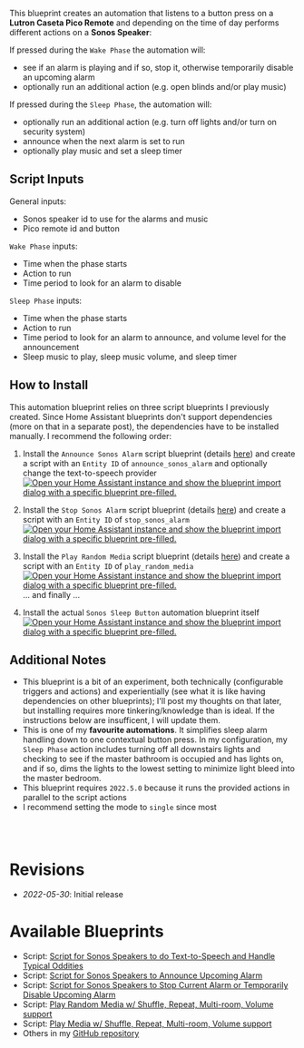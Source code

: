 This blueprint creates an automation that listens to a button press on a **Lutron Caseta Pico Remote** and depending on the time of day performs different actions on a **Sonos Speaker**:

If pressed during the `Wake Phase` the automation will:
* see if an alarm is playing and if so, stop it, otherwise temporarily disable an upcoming alarm 
* optionally run an additional action (e.g. open blinds and/or play music)

If pressed during the `Sleep Phase`, the automation will:
* optionally run an additional action (e.g. turn off lights and/or turn on security system)
* announce when the next alarm is set to run
* optionally play music and set a sleep timer

## Script Inputs ##

General inputs:
* Sonos speaker id to use for the alarms and music
* Pico remote id and button

`Wake Phase` inputs:
* Time when the phase starts
* Action to run
* Time period to look for an alarm to disable

`Sleep Phase` inputs:
* Time when the phase starts
* Action to run
* Time period to look for an alarm to announce, and volume level for the announcement
* Sleep music to play, sleep music volume, and sleep timer


## How to Install ##
This automation blueprint relies on three script blueprints I previously created. Since Home Assistant blueprints don't support dependencies (more on that in a separate post), the dependencies have to be installed manually. I recommend the following order:
1. Install the `Announce Sonos Alarm` script blueprint (details [here](https://community.home-assistant.io/t/script-for-sonos-speakers-to-announce-upcoming-alarm/419700)) and create a script with an `Entity ID` of `announce_sonos_alarm` and optionally change the text-to-speech provider<br /> [![Open your Home Assistant instance and show the blueprint import dialog with a specific blueprint pre-filled.](https://my.home-assistant.io/badges/blueprint_import.svg)](https://my.home-assistant.io/redirect/blueprint_import/?blueprint_url=https%3A%2F%2Fgithub.com%2FTalvish%2Fhome-assistant-blueprints%2Fblob%2Fmain%2Fscript%2Fannounce_sonos_alarm.yaml)

2. Install the `Stop Sonos Alarm` script blueprint (details [here](https://community.home-assistant.io/t/script-for-sonos-speakers-to-stop-current-alarm-or-temporarily-disable-upcoming-alarm/417610)) and create a script with an `Entity ID` of `stop_sonos_alarm`<br/> [![Open your Home Assistant instance and show the blueprint import dialog with a specific blueprint pre-filled.](https://my.home-assistant.io/badges/blueprint_import.svg)](https://my.home-assistant.io/redirect/blueprint_import/?blueprint_url=https%3A%2F%2Fgithub.com%2FTalvish%2Fhome-assistant-blueprints%2Fblob%2Fmain%2Fscript%2Fstop_sonos_alarm.yaml) 

3. Install the `Play Random Media` script blueprint (details [here](https://community.home-assistant.io/t/play-random-media-script-w-shuffle-repeat-multi-room-volume-support/426445)) and create a script with an `Entity ID` of `play_random_media` <br /> [![Open your Home Assistant instance and show the blueprint import dialog with a specific blueprint pre-filled.](https://my.home-assistant.io/badges/blueprint_import.svg)](https://my.home-assistant.io/redirect/blueprint_import/?blueprint_url=https%3A%2F%2Fgithub.com%2FTalvish%2Fhome-assistant-blueprints%2Fblob%2Fmain%2Fscript%2Fplay_random_media.yaml) <br />... and finally ... <br/>

4. Install the actual `Sonos Sleep Button` automation blueprint itself<br />
[![Open your Home Assistant instance and show the blueprint import dialog with a specific blueprint pre-filled.](https://my.home-assistant.io/badges/blueprint_import.svg)](https://my.home-assistant.io/redirect/blueprint_import/?blueprint_url=https%3A%2F%2Fgithub.com%2FTalvish%2Fhome-assistant-blueprints%2Fblob%2Fmain%2Fautomation%2Fsonos_sleep_button.yaml)

## Additional Notes ##
* This blueprint is a bit of an experiment, both technically (configurable triggers and actions) and experientially (see what it is like having dependencies on other blueprints); I'll post my thoughts on that later, but installing requires more tinkering/knowledge than is ideal. If the instructions below are insufficent, I will update them. 
* This is one of my **favourite automations**. It simplifies sleep alarm handling down to one contextual button press. In my configuration, my `Sleep Phase` action includes turning off all downstairs lights and checking to see if the master bathroom is occupied and has lights on, and if so, dims the lights to the lowest setting to minimize light bleed into the master bedroom.
* This blueprint requires `2022.5.0` because it runs the provided actions in parallel to the script actions
* I recommend setting the mode to `single` since most 

&nbsp;

````yaml

````

# Revisions #
* _2022-05-30_: Initial release

# Available Blueprints #
* Script: [Script for Sonos Speakers to do Text-to-Speech and Handle Typical Oddities](https://community.home-assistant.io/t/script-for-sonos-speakers-to-do-text-to-speech-and-handle-typical-oddities/424842)
* Script: [Script for Sonos Speakers to Announce Upcoming Alarm](https://community.home-assistant.io/t/script-for-sonos-speakers-to-announce-upcoming-alarm/419700)
* Script: [Script for Sonos Speakers to Stop Current Alarm or Temporarily Disable Upcoming Alarm](https://community.home-assistant.io/t/script-for-sonos-speakers-to-stop-current-alarm-or-temporarily-disable-upcoming-alarm/417610)
* Script: [Play Random Media w/ Shuffle, Repeat, Multi-room, Volume support](https://community.home-assistant.io/t/play-random-media-script-w-shuffle-repeat-multi-room-volume-support/426445)
* Script: [Play Media w/ Shuffle, Repeat, Multi-room, Volume support](https://community.home-assistant.io/t/play-media-script-w-shuffle-repeat-multi-room-volume-support/415234)
* Others in my [GitHub repository](https://github.com/Talvish/home-assistant-blueprints)
